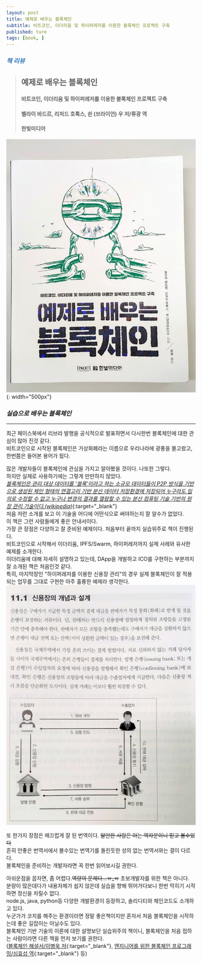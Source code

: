 ```yaml
---
layout: post
title: 예제로 배우는 블록체인
subtitle: 비트코인, 이더리움 및 하이퍼레저를 이용한 블록체인 프로젝트 구축
published: ture
tags: [book, ]
---
```


### <span style="color:#337ab7;">***책 리뷰***</span>
>## **예제로 배우는 블록체인**
>#### 비트코인, 이더리움 및 하이퍼레저를 이용한 블록체인 프로젝트 구축
>#### 벨라이 바드르, 리처드 호록스, 쉰 (브라이언) 우 저/류광 역
>#### 한빛미디어  

![예제로 배우는 블록체인](../img/2019-10-10-예제로%20배우는%20블록체인/book_cover.jpg){: width="500px"}

### ***실습으로 배우는 블록체인***

---
  
최근 페이스북에서 리브라 발행을 공식적으로 발표하면서 다시한번 블록체인에 대한 관심이 많아 진것 같다.  
비트코인으로 시작된 블록체인은 가상화폐라는 이름으로 우리나라에 광풍을 몰고왔고, 한번쯤은 들어본 용어가 됬다.  

많은 개발자들이 블록체인에 관심을 가지고 알아봤을 것이다. 나또한 그렇다.  
하지만 실제로 사용하기에는 그렇게 만만하지 않았다.  
[*블록체인은 관리 대상 데이터를 '블록'이라고 하는 소규모 데이터들이 P2P 방식을 기반으로 생성된 체인 형태의 연결고리 기반 분산 데이터 저장환경에 저장되어 누구라도 임의로 수정할 수 없고 누구나 변경의 결과를 열람할 수 있는 분산 컴퓨팅 기술 기반의 원장 관리 기술이다.(wikipedia)*](https://ko.wikipedia.org/wiki/%EB%B8%94%EB%A1%9D%EC%B2%B4%EC%9D%B8){:target="_blank"}  
처음 저런 소개를 보고 이 기술을 어디에 어떤식으로 써야하는지 잘 알수가 없었다.  
이 책은 그런 사람들에게 좋은 안내서이다.  
가장 큰 장점은 다양하고 잘 준비된 예제이다. 처음부터 끝까지 실습위주로 책이 진행된다.  
비트코인으로 시작해서 이더리움, IPFS/Swarm, 하이퍼레저까지 실제 사례와 유사한 예제를 소개한다.  
이더리움에 대해 자세히 설명하고 있는데, DApp을 개발하고 ICO를 구현하는 부분까지 잘 소개된 책은 처음인것 같다.  
특히, 마지막장인 "하이퍼레저를 이용한 신용장 관리"의 경우 실제 블록체인이 잘 적용되는 업무를 그대로 구현한 아주 훌륭한 예제라 생각한다.  
![11장 신용장의 개념과 설계](../img/2019-10-10-예제로%20배우는%20블록체인/2019-10-10-16-42-47.png)



또 한가지 장점은 매끄럽게 잘 된 번역이다. ~~알만한 사람은 아는 역자분이니 믿고 볼수있다~~  
흔히 안좋은 번역서에서 볼수있는 번역기를 돌린듯한 성의 없는 번역서와는 결이 다르다.  
블록체인을 준비하는 개발자라면 꼭 한번 읽어보시길 권한다.

아쉬운점을 꼽자면, 좀 어렵다.~~역량의 문제다...ㅠ_ㅠ~~ 초보개발자를 위한 책은 아니다.  
분량이 많은데다가 내용자체가 쉽지 않은데 실습을 향해 뛰어가다보니 한번 막히기 시작하면 정신을 차릴수 없다.  
node.js, java, python등 다양한 개발환경이 등장하고, 솔리디티와 체인코드도 소개하고 있다.  
누군가가 코치를 해주는 환경이라면 정말 좋은책이지만 혼자서 처음 블록체인을 시작하는데 좋은 길잡이는 아닐수도 있다.  
블록체인 기반 기술의 이론에 대한 설명보단 실습위주의 책이니, 블록체인을 처음 접하는 사람이라면 다른 책을 먼저 보기를 권한다.  
([블록체인 해설서/이병욱 저](http://www.yes24.com/Product/Goods/69758354){:target="_blank"}, [엔지니어를 위한 블록체인 프로그래밍/심효섭 역](http://www.yes24.com/Product/Goods/60896234){:target="_blank"} 등)  
  


  